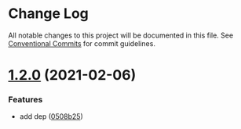 # Change Log

All notable changes to this project will be documented in this file.
See [Conventional Commits](https://conventionalcommits.org) for commit guidelines.

# [1.2.0](https://github.com/kuangshu/branch-manage-demo/compare/@ks/module-b@1.1.0...@ks/module-b@1.2.0) (2021-02-06)


### Features

* add dep ([0508b25](https://github.com/kuangshu/branch-manage-demo/commit/0508b2563e02fcc04b0cb34e9b75a3c1b1b7267e))
